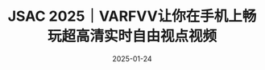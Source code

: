 ---
title: JSAC 2025｜VARFVV让你在手机上畅玩超高清实时自由视点视频
date: 2025-01-24
type: landing

sections:
  - block: contact
    content:

      text: |-
        # AI赋能历史影像修复：上交大团队超高清AI修复技术助力抗战胜利80周年晚会
        ![](teaser.jpg)

        在人工智能赋能文化遗产保护的进程中，超高清影像修复技术正在为珍贵历史资料的传承注入新活力。上海交通大学未来媒体网络协同创新中心（CMIC）智能媒体研究组（MediaX），依托在智能媒体领域的长期研究积累，并与中央广播电视总台上海总站、超高清视音频制播呈现国家重点实验室紧密合作，完成了对不同时期我国领导人珍贵历史影像的4K/8K超高清修复与增强工作。相关修复影像已在纪念中国人民抗日战争暨世界反法西斯战争胜利80周年文艺晚会中播出。本次修复将生成式与判别式技术相结合，有效提升了影像的清晰度与细节表现，使这份承载特殊历史记忆的资料在新时代舞台重焕光彩。

        ## 生成与判别AI协同的超高清修复增强
        ![](mao修复.PNG)

        抗战胜利文艺晚会现场大屏影像记录了重要的历史时刻，具有不可替代的价值。但受限于当时的存储条件与技术水平，这些影像随时间推移出现了画面模糊、色彩偏差、噪声干扰等问题，影响了其呈现效果与传播价值。传统修复方法多依赖人工干预，不仅耗时费力，修复效果也易受主观因素影响；而单一技术路径在应对复杂退化情况时，也难以兼顾修复效率与画面质量。面对这一挑战，团队结合自身在 AI 视觉技术领域的研究经验，采用生成式与判别式融合的技术思路，为影像修复提供了新的解决方案。
        ![](jiang修复.PNG)

        在本次珍贵历史影像的修复中，生成式人工智能发挥了“无中生有”的神奇力量。它通过学习大量高质量图像数据，理解图像结构和特征，对受损或模糊部分进行智能推测和修复，使模糊的面部轮廓清晰，衣着纹理更加完整。修复后的珍贵历史影像在人民大会堂大礼堂屏幕上展示时，画面清晰、细节丰富，将那个时代的精神风貌与厚重质感生动呈现，带来身临其境的震撼感与跨越时空的共鸣。
        ![](hu修复.PNG)

        而判别式技术在此过程中，扮演的是 “原始影像的忠实守护者”—— 其核心作用是保障修复结果的保真度，确保生成式技术的 “补全” 不偏离原视频本貌。团队利用判别式模型能力，从 “细节特征” 到 “整体场景” 双重保障修复结果对原始影像的还原度。通过这种方式，修复后的影像在细节、色彩和整体视觉效果上都更加逼真，最大限度地还原了历史的真实场景。

        ## 一站式智能修复增强平台
        ![](4K8K超高清媒体的智能增强制作.png)

        团队自主研发的4K/8K 超高清媒体智能增强制作平台，集成了多项自主创新的前沿视频修复技术，包括图像识别、智能降噪、超分辨率、视频插帧以及生成式人脸修复等，并采用生成式与判别式融合方法，实现了视频修复与增强的智能化升级。
        ![](feature1.png)
        
        基于自主研发的AI视频增强平台，团队已完成中央广播电视总台300余段珍贵影像的超高清增强，涵盖庆祝建党百年七一庆典演出《伟大征程》、历届冬奥会开幕式集锦等历史素材，央视版《红楼梦》《西游记》等四大名著，《舌尖上的中国》《天宫建造》等纪录片，《闪闪的红星》《洪湖赤卫队》等经典影视剧，以及《千秋诗颂》等AIGC内容。
        ![](yangliwei演示.png)

        未来，随着前沿技术的不断迭代，更多珍贵历史影像将焕发新生，为红色文化的数字化传承提供坚实支撑。科研团队将持续攻克关键技术难题，推动自主音视频处理技术的产业化落地，为国家重大活动提供有力技术保障，助力中国声音与影像在世界舞台上精彩呈现。

---